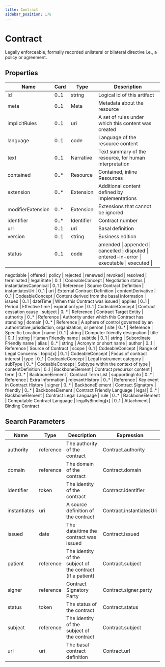 ```yaml
---
title: Contract
sidebar_position: 178
---
```


# Contract

Legally enforceable, formally recorded unilateral or bilateral directive i.e., a policy or agreement.

## Properties

| Name | Card | Type | Description |
| --- | --- | --- | --- |
| id | 0..1 | string | Logical id of this artifact
| meta | 0..1 | Meta | Metadata about the resource
| implicitRules | 0..1 | uri | A set of rules under which this content was created
| language | 0..1 | code | Language of the resource content
| text | 0..1 | Narrative | Text summary of the resource, for human interpretation
| contained | 0..* | Resource | Contained, inline Resources
| extension | 0..* | Extension | Additional content defined by implementations
| modifierExtension | 0..* | Extension | Extensions that cannot be ignored
| identifier | 0..* | Identifier | Contract number
| url | 0..1 | uri | Basal definition
| version | 0..1 | string | Business edition
| status | 0..1 | code | amended \| appended \| cancelled \| disputed \| entered-in-error \| executable \| executed \|
  negotiable \| offered \| policy \| rejected \| renewed \| revoked \| resolved \| terminated
| legalState | 0..1 | CodeableConcept | Negotiation status
| instantiatesCanonical | 0..1 | Reference | Source Contract Definition
| instantiatesUri | 0..1 | uri | External Contract Definition
| contentDerivative | 0..1 | CodeableConcept | Content derived from the basal information
| issued | 0..1 | dateTime | When this Contract was issued
| applies | 0..1 | Period | Effective time
| expirationType | 0..1 | CodeableConcept | Contract cessation cause
| subject | 0..* | Reference | Contract Target Entity
| authority | 0..* | Reference | Authority under which this Contract has standing
| domain | 0..* | Reference | A sphere of control governed by an authoritative jurisdiction, organization, or person
| site | 0..* | Reference | Specific Location
| name | 0..1 | string | Computer friendly designation
| title | 0..1 | string | Human Friendly name
| subtitle | 0..1 | string | Subordinate Friendly name
| alias | 0..* | string | Acronym or short name
| author | 0..1 | Reference | Source of Contract
| scope | 0..1 | CodeableConcept | Range of Legal Concerns
| topic[x] | 0..1 | CodeableConcept | Focus of contract interest
| type | 0..1 | CodeableConcept | Legal instrument category
| subType | 0..* | CodeableConcept | Subtype within the context of type
| contentDefinition | 0..1 | BackboneElement | Contract precursor content
| term | 0..* | BackboneElement | Contract Term List
| supportingInfo | 0..* | Reference | Extra Information
| relevantHistory | 0..* | Reference | Key event in Contract History
| signer | 0..* | BackboneElement | Contract Signatory
| friendly | 0..* | BackboneElement | Contract Friendly Language
| legal | 0..* | BackboneElement | Contract Legal Language
| rule | 0..* | BackboneElement | Computable Contract Language
| legallyBinding[x] | 0..1 | Attachment | Binding Contract

## Search Parameters

| Name | Type | Description | Expression
| --- | --- | --- | --- |
| authority | reference | The authority of the contract | Contract.authority
| domain | reference | The domain of the contract | Contract.domain
| identifier | token | The identity of the contract | Contract.identifier
| instantiates | uri | A source definition of the contract | Contract.instantiatesUri
| issued | date | The date/time the contract was issued | Contract.issued
| patient | reference | The identity of the subject of the contract (if a patient) | Contract.subject
| signer | reference | Contract Signatory Party | Contract.signer.party
| status | token | The status of the contract | Contract.status
| subject | reference | The identity of the subject of the contract | Contract.subject
| url | uri | The basal contract definition | Contract.url

